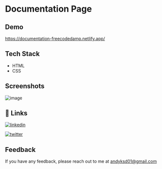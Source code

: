 
# Documentation Page


 


## Demo

https://documentation-freecodedamp.netlify.app/
  
## Tech Stack

- HTML
- CSS

  
## Screenshots

![image](https://user-images.githubusercontent.com/90464288/179604101-1551aef4-08c2-4895-ba5d-06890b3a8147.png)


  
## 🔗 Links
[![linkedin](https://img.shields.io/badge/linkedin-0A66C2?style=for-the-badge&logo=linkedin&logoColor=white)](https://www.linkedin.com/in/anudeep-k-/) 

[![twitter](https://img.shields.io/badge/twitter-1DA1F2?style=for-the-badge&logo=twitter&logoColor=white)](https://twitter.com/ANXDP_)

## Feedback

If you have any feedback, please reach out to me at andyksd01@gmail.com
  
